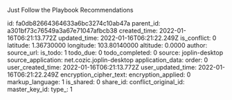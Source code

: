 Just Follow the Playbook Recommendations

id: fa0db82664364633a6bc3274c10ab47a
parent_id: a301bf73c76549a3a67e71047afbcb38
created_time: 2022-01-16T06:21:13.772Z
updated_time: 2022-01-16T06:21:22.249Z
is_conflict: 0
latitude: 1.36730000
longitude: 103.80140000
altitude: 0.0000
author: 
source_url: 
is_todo: 1
todo_due: 0
todo_completed: 0
source: joplin-desktop
source_application: net.cozic.joplin-desktop
application_data: 
order: 0
user_created_time: 2022-01-16T06:21:13.772Z
user_updated_time: 2022-01-16T06:21:22.249Z
encryption_cipher_text: 
encryption_applied: 0
markup_language: 1
is_shared: 0
share_id: 
conflict_original_id: 
master_key_id: 
type_: 1